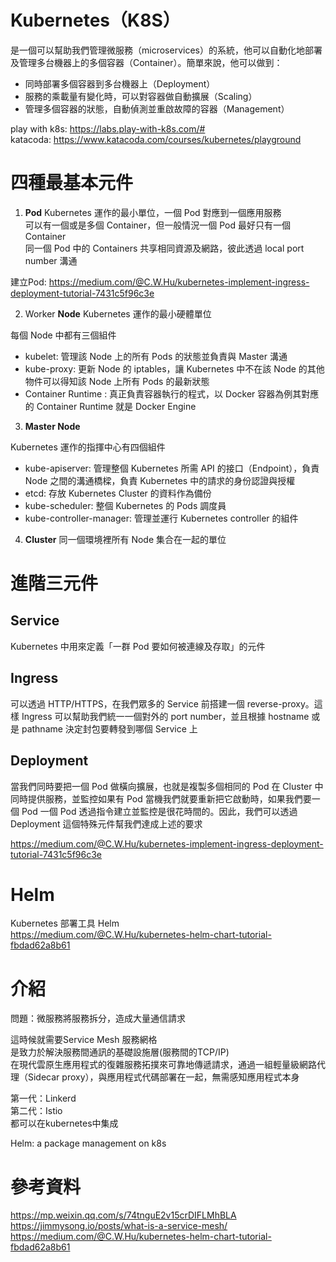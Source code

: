 # Kubernetes（K8S）
是一個可以幫助我們管理微服務（microservices）的系統，他可以自動化地部署及管理多台機器上的多個容器（Container）。簡單來說，他可以做到：  
* 同時部署多個容器到多台機器上（Deployment）  
* 服務的乘載量有變化時，可以對容器做自動擴展（Scaling）  
* 管理多個容器的狀態，自動偵測並重啟故障的容器（Management）  

play with k8s: https://labs.play-with-k8s.com/#  
katacoda: https://www.katacoda.com/courses/kubernetes/playground  

# 四種最基本元件
1.  **Pod**
Kubernetes 運作的最小單位，一個 Pod 對應到一個應用服務  
可以有一個或是多個 Container，但一般情況一個 Pod 最好只有一個 Container  
同一個 Pod 中的 Containers 共享相同資源及網路，彼此透過 local port number 溝通  

建立Pod: https://medium.com/@C.W.Hu/kubernetes-implement-ingress-deployment-tutorial-7431c5f96c3e  

2. Worker **Node**
Kubernetes 運作的最小硬體單位  

每個 Node 中都有三個組件  
* kubelet: 管理該 Node 上的所有 Pods 的狀態並負責與 Master 溝通  
* kube-proxy: 更新 Node 的 iptables，讓 Kubernetes 中不在該 Node 的其他物件可以得知該 Node 上所有 Pods 的最新狀態  
* Container Runtime  : 真正負責容器執行的程式，以 Docker 容器為例其對應的 Container Runtime 就是 Docker Engine  

3. **Master Node**

Kubernetes 運作的指揮中心有四個組件  
* kube-apiserver: 管理整個 Kubernetes 所需 API 的接口（Endpoint），負責 Node 之間的溝通橋樑，負責 Kubernetes 中的請求的身份認證與授權  
* etcd: 存放 Kubernetes Cluster 的資料作為備份  
* kube-scheduler: 整個 Kubernetes 的 Pods 調度員  
* kube-controller-manager: 管理並運行 Kubernetes controller 的組件  

4. **Cluster**
同一個環境裡所有 Node 集合在一起的單位  

# 進階三元件
## Service
 Kubernetes 中用來定義「一群 Pod 要如何被連線及存取」的元件  
 
## Ingress
可以透過 HTTP/HTTPS，在我們眾多的 Service 前搭建一個 reverse-proxy。這樣 Ingress 可以幫助我們統一一個對外的 port number，並且根據 hostname 或是 pathname 決定封包要轉發到哪個 Service 上  

## Deployment
當我們同時要把一個 Pod 做橫向擴展，也就是複製多個相同的 Pod 在 Cluster 中同時提供服務，並監控如果有 Pod 當機我們就要重新把它啟動時，如果我們要一個 Pod 一個 Pod 透過指令建立並監控是很花時間的。因此，我們可以透過 Deployment 這個特殊元件幫我們達成上述的要求  

https://medium.com/@C.W.Hu/kubernetes-implement-ingress-deployment-tutorial-7431c5f96c3e  

# Helm
 Kubernetes 部署工具 Helm  
 https://medium.com/@C.W.Hu/kubernetes-helm-chart-tutorial-fbdad62a8b61  
 
# 介紹
問題：微服務將服務拆分，造成大量通信請求  

這時候就需要Service Mesh 服務網格  
是致力於解決服務間通訊的基礎設施層(服務間的TCP/IP)   
在現代雲原生應用程式的復雜服務拓撲來可靠地傳遞請求，通過一組輕量級網路代理（Sidecar proxy），與應用程式代碼部署在一起，無需感知應用程式本身    

第一代：Linkerd  
第二代：Istio   
都可以在kubernetes中集成  

Helm: a package management on k8s  


# 參考資料
https://mp.weixin.qq.com/s/74tnguE2v15crDIFLMhBLA  
https://jimmysong.io/posts/what-is-a-service-mesh/  
https://medium.com/@C.W.Hu/kubernetes-helm-chart-tutorial-fbdad62a8b61  
